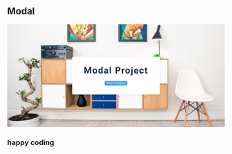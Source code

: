 ## Modal  
    
   
![alt text](<Screenshot 2024-02-17 221216.png>)      
  
       
### happy coding

  